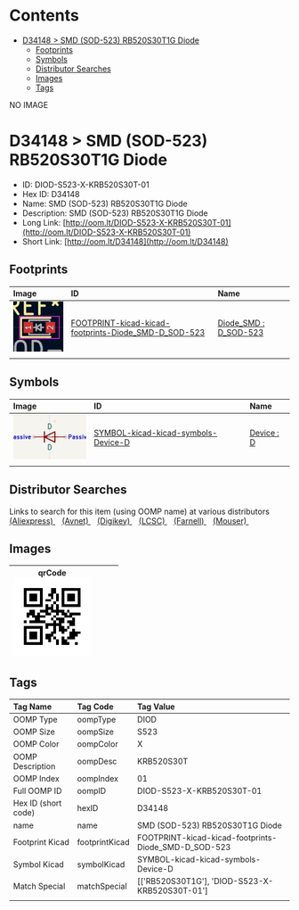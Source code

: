 



Contents
========

* [D34148 > SMD (SOD-523) RB520S30T1G Diode](#d34148--smd-sod-523-rb520s30t1g-diode)
	* [Footprints](#footprints)
	* [Symbols](#symbols)
	* [Distributor Searches](#distributor-searches)
	* [Images](#images)
	* [Tags](#tags)
  
NO IMAGE  
# D34148 > SMD (SOD-523) RB520S30T1G Diode

- ID: DIOD-S523-X-KRB520S30T-01
- Hex ID: D34148
- Name: SMD (SOD-523) RB520S30T1G Diode
- Description: SMD (SOD-523) RB520S30T1G Diode
- Long Link: [http://oom.lt/DIOD-S523-X-KRB520S30T-01](http://oom.lt/DIOD-S523-X-KRB520S30T-01)
- Short Link: [http://oom.lt/D34148](http://oom.lt/D34148)

## Footprints
  

|Image|ID|Name|
| :--- | :--- | :--- |
|[![](https://raw.githubusercontent.com/oomlout/oomlout_OOMP_eda_V2/main/FOOTPRINT/kicad/kicad-footprints/Diode_SMD/D_SOD-523/image_140.png)](https://github.com/oomlout/oomlout_OOMP_eda_V2/tree/main/FOOTPRINT/kicad/kicad-footprints/Diode_SMD/D_SOD-523/)|[FOOTPRINT-kicad-kicad-footprints-Diode_SMD-D_SOD-523](https://github.com/oomlout/oomlout_OOMP_eda_V2/tree/main/FOOTPRINT/kicad/kicad-footprints/Diode_SMD/D_SOD-523/)|[Diode_SMD : D_SOD-523](https://github.com/oomlout/oomlout_OOMP_eda_V2/tree/main/FOOTPRINT/kicad/kicad-footprints/Diode_SMD/D_SOD-523/)|
||||

## Symbols
  

|Image|ID|Name|
| :--- | :--- | :--- |
|[![](https://raw.githubusercontent.com/oomlout/oomlout_OOMP_eda_V2/main/SYMBOL/kicad/kicad-symbols/Device/D/image_140.png)](https://github.com/oomlout/oomlout_OOMP_eda_V2/tree/main/SYMBOL/kicad/kicad-symbols/Device/D/)|[SYMBOL-kicad-kicad-symbols-Device-D](https://github.com/oomlout/oomlout_OOMP_eda_V2/tree/main/SYMBOL/kicad/kicad-symbols/Device/D/)|[Device : D](https://github.com/oomlout/oomlout_OOMP_eda_V2/tree/main/SYMBOL/kicad/kicad-symbols/Device/D/)|
||||

## Distributor Searches
  
Links to search for this item (using OOMP name) at various distributors  
[(Aliexpress) ](https://www.aliexpress.com/wholesale?SearchText=1117SMD+SOD-523+RB520S30T1G+Diode)&nbsp;&nbsp;&nbsp;[(Avnet) ](https://www.avnet.com/shop/us/search/SMD+SOD-523+RB520S30T1G+Diode)&nbsp;&nbsp;&nbsp;[(Digikey) ](https://www.digikey.co.uk/en/products/result?s=SMD+SOD-523+RB520S30T1G+Diode)&nbsp;&nbsp;&nbsp;[(LCSC) ](https://www.lcsc.com/search?q=SMD+SOD-523+RB520S30T1G+Diode)&nbsp;&nbsp;&nbsp;[(Farnell) ](https://uk.farnell.com/search?st=SMD+SOD-523+RB520S30T1G+Diode)&nbsp;&nbsp;&nbsp;[(Mouser) ](https://www.mouser.com/c/?q=SMD+SOD-523+RB520S30T1G+Diode)&nbsp;&nbsp;&nbsp;
## Images
  

|qrCode<br>[![](https://raw.githubusercontent.com/oomlout/oomlout_OOMP_parts_V2/main/DIOD/S523/X/KRB520S30T/01/qrCode_140.png)](https://github.com/oomlout/oomlout_OOMP_parts_V2/tree/main/DIOD/S523/X/KRB520S30T/01/qrCode.png)||||
| :---: | :---: | :---: | :---: |

## Tags
  

|Tag Name|Tag Code|Tag Value|
| :--- | :--- | :--- |
|OOMP Type|oompType|DIOD|
|OOMP Size|oompSize|S523|
|OOMP Color|oompColor|X|
|OOMP Description|oompDesc|KRB520S30T|
|OOMP Index|oompIndex|01|
|Full OOMP ID|oompID|DIOD-S523-X-KRB520S30T-01|
|Hex ID (short code)|hexID|D34148|
|name|name|SMD (SOD-523) RB520S30T1G Diode|
|Footprint Kicad|footprintKicad|FOOTPRINT-kicad-kicad-footprints-Diode_SMD-D_SOD-523|
|Symbol Kicad|symbolKicad|SYMBOL-kicad-kicad-symbols-Device-D|
|Match Special|matchSpecial|[['RB520S30T1G'], 'DIOD-S523-X-KRB520S30T-01']|
||||
